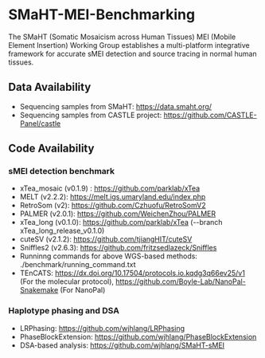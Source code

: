 # SMaHT-MEI-Benchmarking
The SMaHT (Somatic Mosaicism across Human Tissues) MEI (Mobile Element Insertion) Working Group establishes a multi-platform integrative framework for accurate sMEI detection and source tracing in normal human tissues. 

## Data Availability 
* Sequencing samples from SMaHT: https://data.smaht.org/
* Sequencing samples from CASTLE project: https://github.com/CASTLE-Panel/castle

## Code Availability 
### sMEI detection benchmark
* xTea_mosaic (v0.1.9) : https://github.com/parklab/xTea
* MELT (v2.2.2): https://melt.igs.umaryland.edu/index.php
* RetroSom (v2): https://github.com/Czhuofu/RetroSomV2
* PALMER (v2.0.1): https://github.com/WeichenZhou/PALMER
* xTea_long (v0.1.0): https://github.com/parklab/xTea (--branch xTea_long_release_v0.1.0)
* cuteSV (v2.1.2): https://github.com/tjiangHIT/cuteSV
* Sniffles2 (v2.6.3): https://github.com/fritzsedlazeck/Sniffles
* Runninng commands for above WGS-based methods: ./benchmark/running_command.txt
* TEnCATS: https://dx.doi.org/10.17504/protocols.io.kqdg3q66ev25/v1 (For the molecular protocol), https://github.com/Boyle-Lab/NanoPal-Snakemake (For NanoPal)


### Haplotype phasing and DSA

* LRPhasing: https://github.com/wjhlang/LRPhasing
* PhaseBlockExtension: https://github.com/wjhlang/PhaseBlockExtension 
* DSA-based analysis: https://github.com/wjhlang/SMaHT-sMEI
